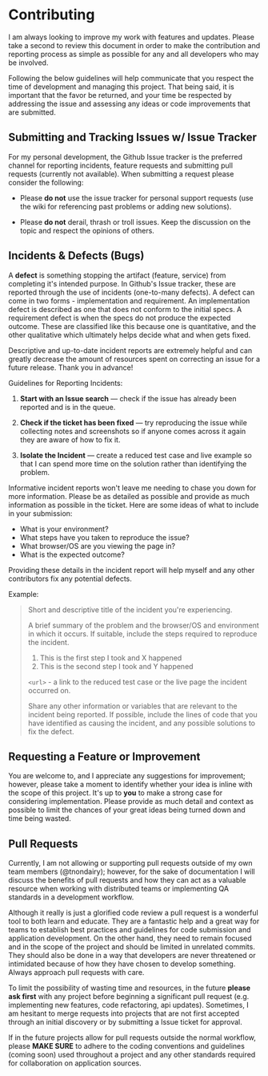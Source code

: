 Contributing
============

I am always looking to improve my work with features and updates. Please take a second to review
this document in order to make the contribution and reporting process as simple as possible
for any and all developers who may be involved.

Following the below guidelines will help communicate that you respect the time of development
and managing this project. That being said, it is important that the favor be returned, and your
time be respected by addressing the issue and assessing any ideas or code improvements that are submitted.


Submitting and Tracking Issues w/ Issue Tracker
-----------------------------------------------

For my personal development, the Github Issue tracker is the preferred channel for reporting
incidents, feature requests and submitting pull requests (currently not available). When submitting
a request please consider the following:

* Please **do not** use the issue tracker for personal support requests (use the wiki for referencing
  past problems or adding new solutions).

* Please **do not** derail, thrash or troll issues. Keep the discussion on the topic and
  respect the opinions of others.


Incidents & Defects (Bugs)
--------------------------

A **defect** is something stopping the artifact (feature, service) from completing it's intended
purpose. In Github's Issue tracker, these are reported through the use of incidents (one-to-many defects). A defect
can come in two forms - implementation and requirement. An implementation defect is described as one that
does not conform to the initial specs. A requirement defect is when the specs do not produce the
expected outcome. These are classified like this because one is quantitative, and the
other qualitative which ultimately helps decide what and when gets fixed.

Descriptive and up-to-date incident reports are extremely helpful and can greatly decrease the amount
of resources spent on correcting an issue for a future release. Thank you in advance!

Guidelines for Reporting Incidents:

1. **Start with an Issue search** &mdash; check if the issue has already been reported and is in the queue.

2. **Check if the ticket has been fixed** &mdash; try reproducing the issue while collecting notes and
   screenshots so if anyone comes across it again they are aware of how to fix it.

3. **Isolate the Incident** &mdash; create a reduced test case and live example so that I can
   spend more time on the solution rather than identifying the problem.

Informative incident reports won't leave me needing to chase you down for more information. Please
be as detailed as possible and provide as much information as possible in the ticket. Here are some
ideas of what to include in your submission:

* What is your environment?
* What steps have you taken to reproduce the issue?
* What browser/OS are you viewing the page in?
* What is the expected outcome?

Providing these details in the incident report will help myself and any other contributors fix any potential defects.

Example:

> Short and descriptive title of the incident you're experiencing.
>
> A brief summary of the problem and the browser/OS and environment in which it occurs. If
> suitable, include the steps required to reproduce the incident.
>
> 1. This is the first step I took and X happened
> 2. This is the second step I took and Y happened
>
> `<url>` - a link to the reduced test case or the live page the incident occurred on.
>
> Share any other information or variables that are relevant to the incident being
> reported. If possible, include the lines of code that you have identified as
> causing the incident, and any possible solutions to fix the defect.


Requesting a Feature or Improvement
-----------------------------------

You are welcome to, and I appreciate any suggestions for improvement; however, please take a moment
to identify whether your idea is inline with the scope of this project. It's up to **you**
to make a strong case for considering implementation. Please provide as much detail and context as
possible to limit the chances of your great ideas being turned down and time being wasted.


Pull Requests
-------------

Currently, I am not allowing or supporting pull requests outside of my own team members (@tnondairy); however,
for the sake of documentation I will discuss the benefits of pull requests and how they can
act as a valuable resource when working with distributed teams or implementing QA standards
in a development workflow.

Although it really is just a glorified code review a pull request is a wonderful tool to both learn
and educate. They are a fantastic help and a great way for teams to establish best
practices and guidelines for code submission and application development. On the other hand,
they need to remain focused and in the scope of the project and should be limited in unrelated
commits. They should also be done in a way that developers are never threatened or intimidated
because of how they have chosen to develop something. Always approach pull requests with care.

To limit the possibility of wasting time and resources, in the future **please ask first** with
any project before beginning a significant pull request (e.g. implementing new features, code
refactoring, api updates). Sometimes, I am hesitant to merge requests into projects
that are not first accepted through an initial discovery or by submitting a Issue ticket for approval.

If in the future projects allow for pull requests outside the normal workflow,
please **MAKE SURE** to adhere to the coding conventions and guidelines (coming soon) used
throughout a project and any other standards required for collaboration on
application sources.